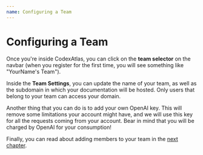 ```yaml
---
name: Configuring a Team
---
```


# Configuring a Team

Once you're inside CodexAtlas, you can click on the **team selector** on the navbar (when you register for the first time, you will see something like "YourName's Team").

Inside the **Team Settings**, you can update the name of your team, as well as the subdomain in which your documentation will be hosted. Only users that belong to your team can access your domain.

Another thing that you can do is to add your own OpenAI key. This will remove some limitations your account might have, and we will use this key for all the requests coming from your account. Bear in mind that you will be charged by OpenAI for your consumption!

Finally, you can read about adding members to your team in the [next chapter](inviting-members-to-your-team).
